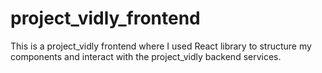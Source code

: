 # project_vidly_frontend

This is a project_vidly frontend where I used React library to structure my components and interact with the project_vidly backend services.
